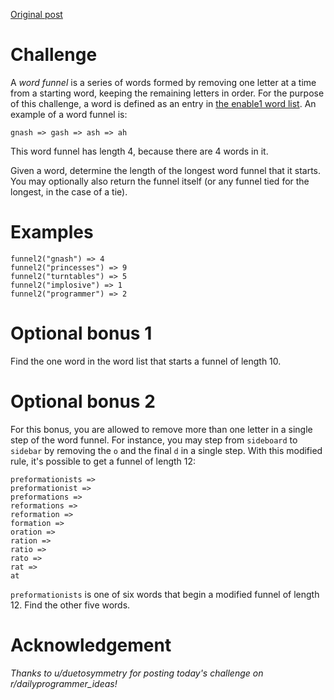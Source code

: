 [Original post](https://www.reddit.com/r/dailyprogrammer/comments/99d24u/20180822_challenge_366_intermediate_word_funnel_2/)

# Challenge

A *word funnel* is a series of words formed by removing one letter at a time from a starting word, keeping the remaining letters in order. For the purpose of this challenge, a word is defined as an entry in [the enable1 word list](https://raw.githubusercontent.com/dolph/dictionary/master/enable1.txt). An example of a word funnel is:

    gnash => gash => ash => ah

This word funnel has length 4, because there are 4 words in it.

Given a word, determine the length of the longest word funnel that it starts. You may optionally also return the funnel itself (or any funnel tied for the longest, in the case of a tie).

# Examples

    funnel2("gnash") => 4
    funnel2("princesses") => 9
    funnel2("turntables") => 5
    funnel2("implosive") => 1
    funnel2("programmer") => 2

# Optional bonus 1

Find the one word in the word list that starts a funnel of length 10.

# Optional bonus 2

For this bonus, you are allowed to remove more than one letter in a single step of the word funnel. For instance, you may step from `sideboard` to `sidebar` by removing the `o` and the final `d` in a single step. With this modified rule, it's possible to get a funnel of length 12:

    preformationists =>
    preformationist =>
    preformations =>
    reformations =>
    reformation =>
    formation =>
    oration =>
    ration =>
    ratio =>
    rato =>
    rat =>
    at

`preformationists` is one of six words that begin a modified funnel of length 12. Find the other five words.

# Acknowledgement

*Thanks to u/duetosymmetry for posting today's challenge on r/dailyprogrammer_ideas!*